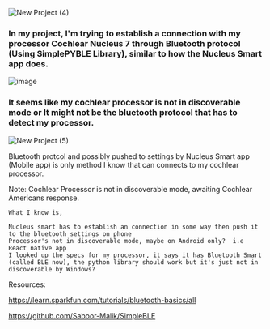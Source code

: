 ![New Project (4)](https://github.com/Saboor-Malik/cochlear-bluetooth/assets/47803678/e406af1c-b8f0-488d-97db-116f4b163708)

### In my project, I'm trying to establish a connection with my processor Cochlear Nucleus 7 through Bluetooth protocol (Using SimplePYBLE Library), similar to how the Nucleus Smart app does.  
![image](https://github.com/Saboor-Malik/cochlear-bluetooth/assets/47803678/89072867-a8a4-4319-a746-dbab879c36ea)

### It seems like my cochlear processor is not in discoverable mode or It might not be the bluetooth protocol that has to detect my processor.
![New Project (5)](https://github.com/Saboor-Malik/cochlear-bluetooth/assets/47803678/3818c570-b6b3-42d5-a819-e802decbf80f)

Bluetooth protcol and possibly pushed to settings by Nucleus Smart app (Mobile app) is only method I know that can connects to my cochlear processor.

Note: Cochlear Processor is not in discoverable mode, awaiting Cochlear Americans response.

    What I know is,

    Nucleus smart has to establish an connection in some way then push it to the bluetooth settings on phone
    Processor's not in discoverable mode, maybe on Android only?  i.e React native app
    I looked up the specs for my processor, it says it has Bluetooth Smart (called BLE now), the python library should work but it's just not in discoverable by Windows?

Resources:

https://learn.sparkfun.com/tutorials/bluetooth-basics/all

https://github.com/Saboor-Malik/SimpleBLE
